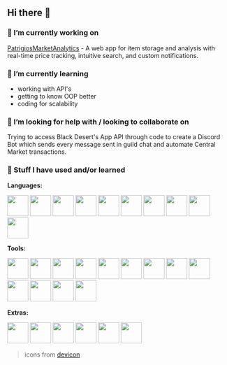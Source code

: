 ## Hi there 👋
          
### 🔭 I’m currently working on
[PatrigiosMarketAnalytics](https://github.com/akkiirah/PatrigiosMarketAnalytics) - A web app for item storage and analysis with real-time price tracking, intuitive search, and custom notifications.
          
### 🌱 I’m currently learning
- working with API's
- getting to know OOP better
- coding for scalability

### 🤔 I’m looking for help with / looking to collaborate on
Trying to access Black Desert's App API through code to create a Discord Bot which sends every message sent in guild chat and automate Central Market transactions.

### 🚀 Stuff I have used and/or learned
**Languages:**

<img src="https://cdn.jsdelivr.net/gh/devicons/devicon@latest/icons/php/php-original.svg" height="48"  /> <img src="https://cdn.jsdelivr.net/gh/devicons/devicon@latest/icons/csharp/csharp-original.svg" height="48"  /> <img src="https://cdn.jsdelivr.net/gh/devicons/devicon@latest/icons/cplusplus/cplusplus-original.svg" height="48"  /> <img src="https://cdn.jsdelivr.net/gh/devicons/devicon@latest/icons/java/java-original.svg" height="48" /> <img src="https://cdn.jsdelivr.net/gh/devicons/devicon@latest/icons/html5/html5-original.svg" height="48" /> <img src="https://cdn.jsdelivr.net/gh/devicons/devicon@latest/icons/css3/css3-original.svg"  height="48" /> <img src="https://cdn.jsdelivr.net/gh/devicons/devicon@latest/icons/sass/sass-original.svg" height="48"  /> <img src="https://cdn.jsdelivr.net/gh/devicons/devicon@latest/icons/javascript/javascript-original.svg" height="48" /> <img src="https://cdn.jsdelivr.net/gh/devicons/devicon@latest/icons/typescript/typescript-original.svg"  height="48" /> <img src="https://cdn.jsdelivr.net/gh/devicons/devicon@latest/icons/rust/rust-original.svg" height="48"  /> 

**Tools:**

<img src="https://cdn.jsdelivr.net/gh/devicons/devicon@latest/icons/vscode/vscode-original.svg" height="48" /> <img src="https://cdn.jsdelivr.net/gh/devicons/devicon@latest/icons/visualstudio/visualstudio-original.svg" height="48"  /> <img src="https://cdn.jsdelivr.net/gh/devicons/devicon@latest/icons/rider/rider-original.svg"  height="48" /> <img src="https://cdn.jsdelivr.net/gh/devicons/devicon@latest/icons/intellij/intellij-original.svg"  height="48" /> <img src="https://cdn.jsdelivr.net/gh/devicons/devicon@latest/icons/xcode/xcode-original.svg" height="48"  /> <img src="https://cdn.jsdelivr.net/gh/devicons/devicon@latest/icons/vim/vim-original.svg" height="48" /> <img src="https://cdn.jsdelivr.net/gh/devicons/devicon@latest/icons/unity/unity-original.svg"  height="48" /> <img src="https://cdn.jsdelivr.net/gh/devicons/devicon@latest/icons/unrealengine/unrealengine-original.svg"  height="48"  /> <img src="https://cdn.jsdelivr.net/gh/devicons/devicon@latest/icons/godot/godot-original.svg"  height="48"  /> <img src="https://cdn.jsdelivr.net/gh/devicons/devicon@latest/icons/figma/figma-original.svg"  height="48" /> <img src="https://cdn.jsdelivr.net/gh/devicons/devicon@latest/icons/xd/xd-original.svg"  height="48"  /> <img src="https://cdn.jsdelivr.net/gh/devicons/devicon@latest/icons/docker/docker-original.svg"  height="48"  /> <img src="https://cdn.jsdelivr.net/gh/devicons/devicon@latest/icons/mysql/mysql-original.svg" height="48"  />

**Extras:**

<img src="https://cdn.jsdelivr.net/gh/devicons/devicon@latest/icons/archlinux/archlinux-original.svg" height="48" /> <img src="https://cdn.jsdelivr.net/gh/devicons/devicon@latest/icons/bash/bash-original.svg" height="48"  /> <img src="https://cdn.jsdelivr.net/gh/devicons/devicon@latest/icons/aftereffects/aftereffects-original.svg" height="48" /> <img src="https://cdn.jsdelivr.net/gh/devicons/devicon@latest/icons/photoshop/photoshop-original.svg" height="48"  /> <img src="https://cdn.jsdelivr.net/gh/devicons/devicon@latest/icons/premierepro/premierepro-plain.svg"  height="48"  /> <img src="https://cdn.jsdelivr.net/gh/devicons/devicon@latest/icons/powershell/powershell-original.svg" height="48" />

<!--
**akkiirah/akkiirah** is a ✨ _special_ ✨ repository because its `README.md` (this file) appears on your GitHub profile.

Here are some ideas to get you started:

-->



> icons from [devicon](https://devicon.dev/)
